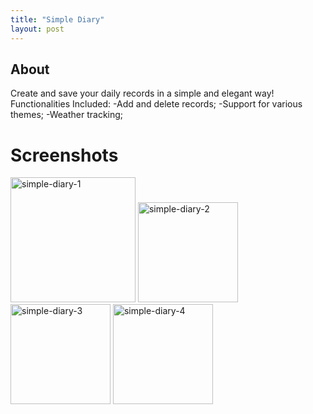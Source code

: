 ```yaml
---
title: "Simple Diary"
layout: post
---
```


## About
Create and save your daily records in a simple and elegant way! Functionalities Included: -Add and delete records; -Support for various themes; -Weather tracking;


# Screenshots

<img width="200" alt="simple-diary-1" src="../assets/images/simple-diary-1"> <img width="160" alt="simple-diary-2" src="../assets/images/simple-diary-2"> <img width="160" alt="simple-diary-3" src="../assets/images/simple-diary-3"> <img width="160" alt="simple-diary-4" src="../assets/images/simple-diary-4"> 
